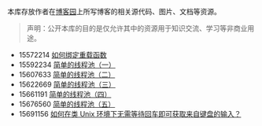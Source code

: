 本库存放作者在[博客园](https://www.cnblogs.com/green-cnblogs/)上所写博客的相关源代码、图片、文档等资源。

> 声明：公开本库的目的是仅允许其中的资源用于知识交流、学习等非商业用途。

* 15572214 [如何绑定重载函数](https://www.cnblogs.com/green-cnblogs/p/15572214.html)
* 15592234 [简单的线程池（一）](https://www.cnblogs.com/green-cnblogs/p/15592234.html)
* 15607633 [简单的线程池（二）](https://www.cnblogs.com/green-cnblogs/p/15607633.html)
* 15622669 [简单的线程池（三）](https://www.cnblogs.com/green-cnblogs/p/15622669.html)
* 15661191 [简单的线程池（四）](https://www.cnblogs.com/green-cnblogs/p/15661191.html)
* 15676560 [简单的线程池（五）](https://www.cnblogs.com/green-cnblogs/p/15676560.html)
* 15691156 [如何在类 Unix 环境下无需等待回车即可获取来自键盘的输入？](https://www.cnblogs.com/green-cnblogs/p/15691156.html)
